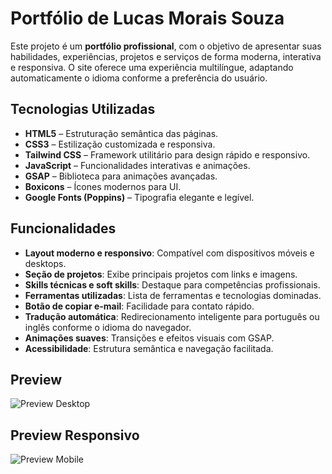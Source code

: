 # Portfólio de Lucas Morais Souza

Este projeto é um **portfólio profissional**, com o objetivo de apresentar suas habilidades, experiências, projetos e serviços de forma moderna, interativa e responsiva. O site oferece uma experiência multilíngue, adaptando automaticamente o idioma conforme a preferência do usuário.

## Tecnologias Utilizadas

- **HTML5** – Estruturação semântica das páginas.
- **CSS3** – Estilização customizada e responsiva.
- **Tailwind CSS** – Framework utilitário para design rápido e responsivo.
- **JavaScript** – Funcionalidades interativas e animações.
- **GSAP** – Biblioteca para animações avançadas.
- **Boxicons** – Ícones modernos para UI.
- **Google Fonts (Poppins)** – Tipografia elegante e legível.

## Funcionalidades

- **Layout moderno e responsivo**: Compatível com dispositivos móveis e desktops.
- **Seção de projetos**: Exibe principais projetos com links e imagens.
- **Skills técnicas e soft skills**: Destaque para competências profissionais.
- **Ferramentas utilizadas**: Lista de ferramentas e tecnologias dominadas.
- **Botão de copiar e-mail**: Facilidade para contato rápido.
- **Tradução automática**: Redirecionamento inteligente para português ou inglês conforme o idioma do navegador.
- **Animações suaves**: Transições e efeitos visuais com GSAP.
- **Acessibilidade**: Estrutura semântica e navegação facilitada.

## Preview

![Preview Desktop](https://github.com/user-attachments/assets/83f1be75-67ff-470f-8430-70a29fa55412)

## Preview Responsivo

![Preview Mobile](https://github.com/user-attachments/assets/3f7387d3-7d2f-4a6c-9a49-18fcbb938ac9)

